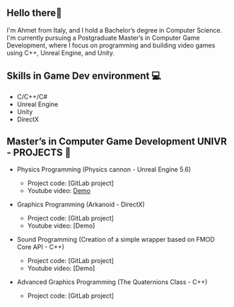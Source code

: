 ## Hello there👋
I'm Ahmet from Italy, and I hold a Bachelor’s degree in Computer Science. I'm currently pursuing a Postgraduate Master’s in Computer Game Development, where I focus on programming and building video games using C++, Unreal Engine, and Unity.

## Skills in Game Dev environment 💻
- C/C++/C#
- Unreal Engine
- Unity
- DirectX

## Master’s in Computer Game Development UNIVR - PROJECTS 🧪
- Physics Programming (Physics cannon - Unreal Engine 5.6)
  - Project code: [GitLab project]
  - Youtube video: [Demo](https://youtu.be/Cqvgxpl3usk?si=59c4xuC7kS-Zt5lR)

- Graphics Programming (Arkanoid - DirectX)
  - Project code: [GitLab project]
  - Youtube video: [Demo]
 
- Sound Programming (Creation of a simple wrapper based on FMOD Core API - C++)
  - Project code: [GitLab project]
  - Youtube video: [Demo] 

- Advanced Graphics Programming (The Quaternions Class - C++)
  - Project code: [GitLab project]
